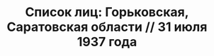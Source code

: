 ---
title: 'Список лиц: Горьковская, Саратовская области // 31 июля 1937 года'
description: РГАСПИ, ф.17, т.2, оп.171, дело 410, лист 124
images:
- /disk/pictures/v02/17-171-410-124.jpg
- /disk/pictures/v02/17-171-410-125.jpg
- /disk/pictures/v02/17-171-410-126.jpg
- /disk/pictures/v02/17-171-410-127.jpg
- /disk/pictures/v02/17-171-410-128.jpg
- /disk/pictures/v02/17-171-410-129.jpg
---